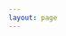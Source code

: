 ```yaml
---
layout: page
---
```


<script setup>
import fileUrl from './__x-mind/CSS2.xmind?url';
import XMind from '@/components/xmind-viewer.vue';

const id = Symbol('css1')
</script>

<x-mind :fileUrl :id />
